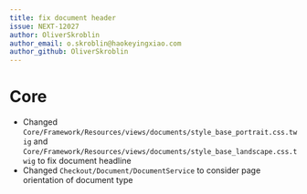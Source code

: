 ```yaml
---
title: fix document header
issue: NEXT-12027
author: OliverSkroblin
author_email: o.skroblin@haokeyingxiao.com 
author_github: OliverSkroblin
---
```

# Core
* Changed `Core/Framework/Resources/views/documents/style_base_portrait.css.twig` and `Core/Framework/Resources/views/documents/style_base_landscape.css.twig` to fix document headline 
* Changed `Checkout/Document/DocumentService` to consider page orientation of document type
